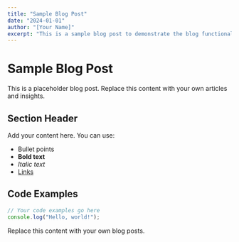 ```yaml
---
title: "Sample Blog Post"
date: "2024-01-01"
author: "[Your Name]"
excerpt: "This is a sample blog post to demonstrate the blog functionality."
---
```


# Sample Blog Post

This is a placeholder blog post. Replace this content with your own articles and insights.

## Section Header

Add your content here. You can use:

- Bullet points
- **Bold text**
- *Italic text*
- [Links](https://example.com)

## Code Examples

```javascript
// Your code examples go here
console.log("Hello, world!");
```

Replace this content with your own blog posts.